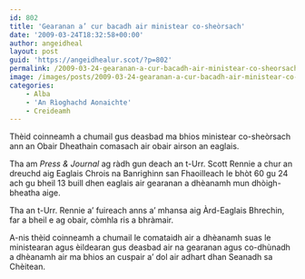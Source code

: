 ```yaml
---
id: 802
title: 'Gearanan a’ cur bacadh air ministear co-sheòrsach'
date: '2009-03-24T18:32:58+00:00'
author: angeidheal
layout: post
guid: 'https://angeidhealur.scot/?p=802'
permalink: /2009-03-24-gearanan-a-cur-bacadh-air-ministear-co-sheorsach/
image: /images/posts/2009-03-24-gearanan-a-cur-bacadh-air-ministear-co-sheorsach.webp
categories:
    - Alba
    - 'An Rìoghachd Aonaichte'
    - Creideamh
---
```


Thèid coinneamh a chumail gus deasbad ma bhios ministear co-sheòrsach ann an Obair Dheathain comasach air obair airson an eaglais.

Tha am *Press &amp; Journal* ag ràdh gun deach an t-Urr. Scott Rennie a chur an dreuchd aig Eaglais Chrois na Banrighinn san Fhaoilleach le bhòt 60 gu 24 ach gu bheil 13 buill dhen eaglais air gearanan a dhèanamh mun dhòigh-bheatha aige.

Tha an t-Urr. Rennie a’ fuireach anns a’ mhansa aig Àrd-Eaglais Bhrechin, far a bheil e ag obair, còmhla ris a bhràmair.

A-nis thèid coinneamh a chumail le comataidh air a dhèanamh suas le ministearan agus èildearan gus deasbad air na gearanan agus co-dhùnadh a dhèanamh air ma bhios an cuspair a’ dol air adhart dhan Seanadh sa Chèitean.
